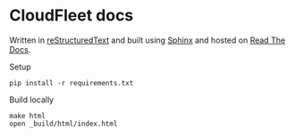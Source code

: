 # CloudFleet docs

Written in [reStructuredText](http://sphinx-doc.org/rest.html) and built using
[Sphinx](http://sphinx-doc.org) and hosted on
[Read The Docs](http://docs.readthedocs.org/en/latest/getting_started.html).

Setup

    pip install -r requirements.txt

Build locally

    make html
    open _build/html/index.html
